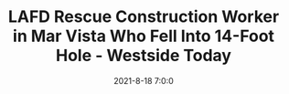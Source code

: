 ---
"title": "LAFD Rescue Construction Worker in Mar Vista Who Fell Into 14-Foot Hole - Westside Today"
"date": "2021-8-18 7:0:0"
"feed_name": "GOOGLENEWSCONSTRUCTION"
"feed_website": "https://news.google.com/search?q=construction%2Bincident&hl=en-US&gl=US&ceid=US:en"
"feed_rss": "https://news.google.com/rss/search?q=construction%2Bincident&hl=en-US&gl=US&ceid=US:en"
"link": "https://westsidetoday.com/2021/08/18/lafd-rescue-construction-worker-in-mar-vista-who-fell-into-14-foot-hole/"
"file": "_posts/2021-1-1-5685a9a0f46d38d4fc41a0ce1a0e251112633472.md"
"accident": "1"
"drilling": "0"
---